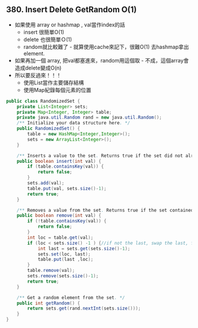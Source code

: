 ## 380. Insert Delete GetRandom O(1)

* 如果使用 array or hashmap , val當作index的話
  * insert 很簡單O(1)
  * delete 也很簡單Ｏ(1)
  * random就比較難了 - 就算使用cache來記下，很難O(1) 去hashmap拿出element.
* 如果再加一個 array, 把val都塞進來，random用這個取 - 不成，這個array會造成delete變成O(n)
* 所以要反過來！！！
  * 使用List當作主要儲存結構
  * 使用Map紀錄每個元素的位置

```java
public class RandomizedSet {
    private List<Integer> sets;
    private Map<Integer, Integer> table;
    private java.util.Random rand = new java.util.Random();
    /** Initialize your data structure here. */
    public RandomizedSet() {
        table = new HashMap<Integer,Integer>();
        sets = new ArrayList<Integer>();
    }

    /** Inserts a value to the set. Returns true if the set did not already contain the specified element. */
    public boolean insert(int val) {
        if (table.containsKey(val)) {
            return false;
        }
        sets.add(val);
        table.put(val, sets.size()-1);
        return true;
    }

    /** Removes a value from the set. Returns true if the set contained the specified element. */
    public boolean remove(int val) {
        if (!table.containsKey(val)) {
            return false;
        }
        int loc = table.get(val);
        if (loc < sets.size() -1 ) {//if not the last, swap the last, for compact sets
            int last = sets.get(sets.size()-1);
            sets.set(loc, last);
            table.put(last ,loc);
        }
        table.remove(val);
        sets.remove(sets.size()-1);
        return true;
    }

    /** Get a random element from the set. */
    public int getRandom() {
        return sets.get(rand.nextInt(sets.size()));
    }
}
```

